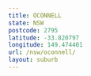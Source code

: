 ```yaml
---
title: OCONNELL
state: NSW
postcode: 2795
latitude: -33.820797
longitude: 149.474401
url: /nsw/oconnell/
layout: suburb
---
```

